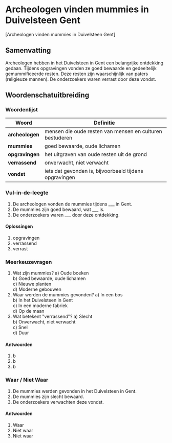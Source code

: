 # Archeologen vinden mummies in Duivelsteen Gent

[Archeologen vinden mummies in Duivelsteen Gent]

## Samenvatting
Archeologen hebben in het Duivelsteen in Gent een belangrijke ontdekking gedaan. Tijdens opgravingen vonden ze goed bewaarde en gedeeltelijk gemummificeerde resten. Deze resten zijn waarschijnlijk van paters (religieuze mannen). De onderzoekers waren verrast door deze vondst.

## Woordenschatuitbreiding

### Woordenlijst
| Woord | Definitie |
|-------|-----------|
| **archeologen** | mensen die oude resten van mensen en culturen bestuderen |
| **mummies** | goed bewaarde, oude lichamen |
| **opgravingen** | het uitgraven van oude resten uit de grond |
| **verrassend** | onverwacht, niet verwacht |
| **vondst** | iets dat gevonden is, bijvoorbeeld tijdens opgravingen |

### Vul-in-de-leegte
1. De archeologen vonden de mummies tijdens ___ in Gent.
2. De mummies zijn goed bewaard, wat ___ is.
3. De onderzoekers waren ___ door deze ontdekking.

#### Oplossingen
1. opgravingen
2. verrassend
3. verrast

### Meerkeuzevragen
1. Wat zijn mummies?
   a) Oude boeken  
   b) Goed bewaarde, oude lichamen  
   c) Nieuwe planten  
   d) Moderne gebouwen  
2. Waar werden de mummies gevonden?
   a) In een bos  
   b) In het Duivelsteen in Gent  
   c) In een moderne fabriek  
   d) Op de maan  
  3. Wat betekent "verrassend"?
   a) Slecht  
   b) Onverwacht, niet verwacht  
   c) Snel  
   d) Duur  

#### Antwoorden
1. b
2. b
3. b

### Waar / Niet Waar
1. De mummies werden gevonden in het Duivelsteen in Gent.  
2. De mummies zijn slecht bewaard.  
3. De onderzoekers verwachten deze vondst.  

#### Antwoorden
1. Waar
2. Niet waar
3. Niet waar